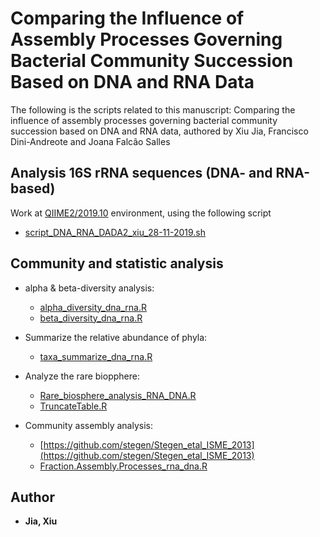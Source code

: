 
# Comparing the Influence of Assembly Processes Governing Bacterial Community Succession Based on DNA and RNA Data 
The following is the scripts related to this manuscript: Comparing the influence of assembly processes governing bacterial community succession based on DNA and RNA data, authored by Xiu Jia, Francisco Dini-Andreote and Joana Falcão Salles

## Analysis 16S rRNA sequences (DNA- and RNA-based) 
Work at [QIIME2/2019.10](https://docs.qiime2.org/2019.10/) environment, using the following script
* [script_DNA_RNA_DADA2_xiu_28-11-2019.sh](https://github.com/Jia-Xiu/Jia_et_al_2020/blob/master/script_DNA_RNA_DADA2_xiu_28-11-2019.sh)
	 
## Community and statistic analysis 

* alpha & beta-diversity analysis:
	* [alpha_diversity_dna_rna.R](https://github.com/Jia-Xiu/Jia_et_al_Microorganisms_2020/blob/master/alpha_diversity_dna_rna.R)
	* [beta_diversity_dna_rna.R](https://github.com/Jia-Xiu/Jia_et_al_Microorganisms_2020/blob/master/beta_diversity_dna_rna.R)

* Summarize the relative abundance of phyla:
	* [taxa_summarize_dna_rna.R](https://github.com/Jia-Xiu/Jia_et_al_Microorganisms_2020/blob/master/taxa_summarize_dna_rna.R)

* Analyze the rare biopphere:
	* [Rare_biosphere_analysis_RNA_DNA.R](https://github.com/Jia-Xiu/Jia_et_al_Microorganisms_2020/blob/master/Rare_biosphere_analysis_RNA_DNA.R)
	* [TruncateTable.R](https://github.com/Jia-Xiu/rare_biosphere_assembly/blob/master/TruncateTable.R)

* Community assembly analysis:
	* [https://github.com/stegen/Stegen_etal_ISME_2013](https://github.com/stegen/Stegen_etal_ISME_2013)
	* [Fraction.Assembly.Processes_rna_dna.R](https://github.com/Jia-Xiu/Jia_et_al_Microorganisms_2020/blob/master/Fraction.Assembly.Processes_rna_dna.R)

## Author
* **Jia, Xiu** 
